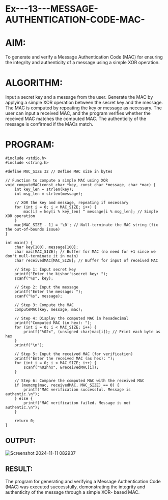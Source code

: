 # Ex---13---MESSAGE-AUTHENTICATION-CODE-MAC-

# AIM:
To generate and verify a Message Authentication Code (MAC) for ensuring the integrity and authenticity of a message using a simple XOR operation.

# ALGORITHM:
Input a secret key and a message from the user. Generate the MAC by applying a simple XOR operation between the secret key and the message. The MAC is computed by repeating the key or message as necessary. The user can input a received MAC, and the program verifies whether the received MAC matches the computed MAC. The authenticity of the message is confirmed if the MACs match.

# PROGRAM:
~~~
#include <stdio.h>
#include <string.h>

#define MAC_SIZE 32 // Define MAC size in bytes

// Function to compute a simple MAC using XOR
void computeMAC(const char *key, const char *message, char *mac) {
    int key_len = strlen(key);
    int msg_len = strlen(message);

    // XOR the key and message, repeating if necessary
    for (int i = 0; i < MAC_SIZE; i++) {
        mac[i] = key[i % key_len] ^ message[i % msg_len]; // Simple XOR operation
    }
    mac[MAC_SIZE - 1] = '\0'; // Null-terminate the MAC string (fix the out-of-bounds issue)
}

int main() {
    char key[100], message[100];
    char mac[MAC_SIZE]; // Buffer for MAC (no need for +1 since we don't null-terminate it in main)
    char receivedMAC[MAC_SIZE]; // Buffer for input of received MAC

    // Step 1: Input secret key
    printf("Enter the kishor'ssecret key: ");
    scanf("%s", key);

    // Step 2: Input the message
    printf("Enter the message: ");
    scanf("%s", message);

    // Step 3: Compute the MAC
    computeMAC(key, message, mac);

    // Step 4: Display the computed MAC in hexadecimal
    printf("Computed MAC (in hex): ");
    for (int i = 0; i < MAC_SIZE; i++) {
        printf("%02x", (unsigned char)mac[i]); // Print each byte as hex
    }
    printf("\n");

    // Step 5: Input the received MAC (for verification)
    printf("Enter the received MAC (as hex): ");
    for (int i = 0; i < MAC_SIZE; i++) {
        scanf("%02hhx", &receivedMAC[i]);
    }

    // Step 6: Compare the computed MAC with the received MAC
    if (memcmp(mac, receivedMAC, MAC_SIZE) == 0) {
        printf("MAC verification successful. Message is authentic.\n");
    } else {
        printf("MAC verification failed. Message is not authentic.\n");
    }

    return 0;
}

~~~

## OUTPUT:
![Screenshot 2024-11-11 082937](https://github.com/user-attachments/assets/545e3dc9-2b81-48b9-9d0b-c204698dfd99)


## RESULT:
The program for generating and verifying a Message Authentication Code (MAC) was executed successfully, demonstrating the integrity and authenticity of the message through a simple XOR- based MAC.
